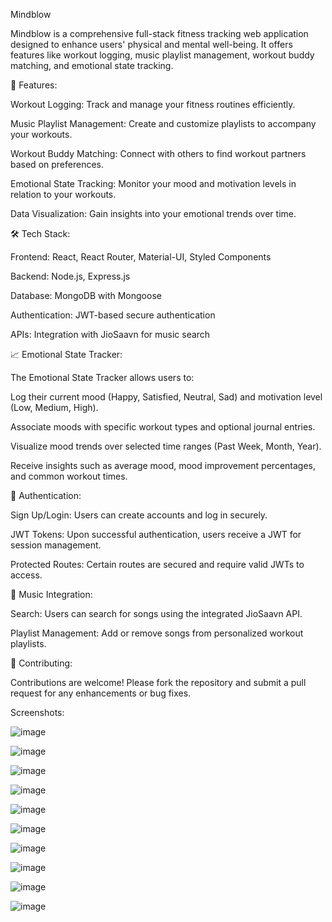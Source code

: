 Mindblow

Mindblow is a comprehensive full-stack fitness tracking web application designed to enhance users' physical and mental well-being. It offers features like workout logging, music playlist management, workout buddy matching, and emotional state tracking.

🚀 Features:

Workout Logging: Track and manage your fitness routines efficiently.

Music Playlist Management: Create and customize playlists to accompany your workouts.

Workout Buddy Matching: Connect with others to find workout partners based on preferences.

Emotional State Tracking: Monitor your mood and motivation levels in relation to your workouts.

Data Visualization: Gain insights into your emotional trends over time.

🛠️ Tech Stack:

Frontend: React, React Router, Material-UI, Styled Components

Backend: Node.js, Express.js

Database: MongoDB with Mongoose

Authentication: JWT-based secure authentication

APIs: Integration with JioSaavn for music search

📈 Emotional State Tracker:

The Emotional State Tracker allows users to:

Log their current mood (Happy, Satisfied, Neutral, Sad) and motivation level (Low, Medium, High).

Associate moods with specific workout types and optional journal entries.

Visualize mood trends over selected time ranges (Past Week, Month, Year).

Receive insights such as average mood, mood improvement percentages, and common workout times.

🔐 Authentication:

Sign Up/Login: Users can create accounts and log in securely.

JWT Tokens: Upon successful authentication, users receive a JWT for session management.

Protected Routes: Certain routes are secured and require valid JWTs to access.

🎵 Music Integration:

Search: Users can search for songs using the integrated JioSaavn API.

Playlist Management: Add or remove songs from personalized workout playlists.

🤝 Contributing:

Contributions are welcome! Please fork the repository and submit a pull request for any enhancements or bug fixes.

Screenshots:

![image](https://github.com/user-attachments/assets/b121baaa-8a2b-4793-8175-4be7ccaf5f14)

![image](https://github.com/user-attachments/assets/0e8bfd61-cea8-4d09-bf06-5f7d73d1c982)

![image](https://github.com/user-attachments/assets/f4f168e1-15bc-43d3-a227-7e7db2468451)


![image](https://github.com/user-attachments/assets/42e1ebe7-5fb3-4d88-80be-27aaf26e3340)

![image](https://github.com/user-attachments/assets/2092a1d1-e7b5-41cf-8353-78fc48793a85)

![image](https://github.com/user-attachments/assets/4faa717e-b8dd-4a13-b40c-3f7bcdde4521)

![image](https://github.com/user-attachments/assets/34e85863-7f98-4cc2-9823-22f56680be06)

![image](https://github.com/user-attachments/assets/e7ce6765-e89c-4acf-86f6-0f6c30477188)

![image](https://github.com/user-attachments/assets/c8c086a2-24db-429d-92dd-eb1aff40e4eb)

![image](https://github.com/user-attachments/assets/ddb222fb-45ed-423c-8b3c-beb67479c0e2)
